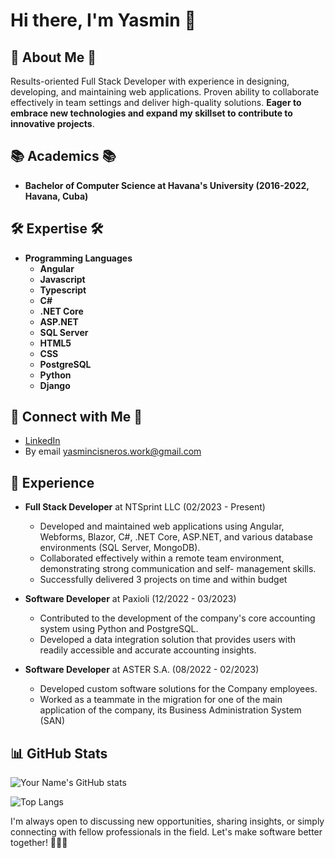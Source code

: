 

<!--
**bishalgoutam/bishalgoutam** is a ✨ _special_ ✨ repository because its `README.md` (this file) appears on your GitHub profile.

Here are some ideas to get you started:

- 🔭 I’m currently working on ...
- 🌱 I’m currently learning ...
- 👯 I’m looking to collaborate on ...
- 🤔 I’m looking for help with ...
- 💬 Ask me about ...
- 📫 How to reach me: ...
- 😄 Pronouns: ...
- ⚡ Fun fact: ...
-->

# Hi there, I'm Yasmin 👋

## 🚀 About Me 🚀
Results-oriented Full Stack Developer with experience in designing, developing, and maintaining web applications. Proven ability to collaborate effectively in team settings and deliver high-quality solutions. **Eager to embrace new technologies and expand my skillset to contribute to innovative projects**.


## 📚 Academics 📚
- **Bachelor of Computer Science at Havana's University (2016-2022, Havana, Cuba)**

<!--## ✨ Professional Highlights ✨
- **Automated Performance Test Designing: Designed and coded automated performance tests tailored to diverse platforms and tools.**
- **Comprehensive Analysis: Provided in-depth performance analysis and optimization recommendations.**
- **Team co-worked: .**
- **Cross-Platform Expertise: Versatile in testing a variety of applications, from web and mobile to enterprise systems.**
- **Certified Technology Architect**-->

## 🛠 Expertise 🛠
<!--
- **Performance Testing Tools:**
  - **LoadRunner: Extensive experience in scripting, execution, and analysis.**
  - **VSTS: Skilled in designing and executing performance tests.**
  - **JMeter: Proficient in creating complex test plans and analyzing results.**
  - **NeoLoad: Expertise in load testing and performance monitoring.**
  - **Selenium**
  - **HP QTP/UFT**

- **Applications Tested:**
  - **Web Applications: Ensuring seamless user experience and reliability.**
  - **SAP: Specialized in performance tuning and load testing.**
  - **PeopleSoft: Optimized performance for enterprise applications.**
  - **Mobile Apps: Expertise in testing for iOS and Android platforms.**
  - **APIs: Ensuring API endpoints perform under various load conditions.**
-->
- **Programming Languages**
  - **Angular**
  - **Javascript**
  - **Typescript**
  - **C#**
  - **.NET Core**
  - **ASP.NET**
  - **SQL Server**
  - **HTML5**
  - **CSS**
  - **PostgreSQL**
  - **Python**
  - **Django**
 

## 🔗 Connect with Me 🔗
- [LinkedIn](https://www.linkedin.com/in/ycimadevila/)
- By email [yasmincisneros.work@gmail.com](mailto:yasmincisneros.work@gmail.com)

## 💼 Experience
- **Full Stack Developer** at NTSprint LLC (02/2023 - Present) 
  - Developed and maintained web applications using Angular, Webforms, Blazor, C#, .NET Core, ASP.NET, and
various database environments (SQL Server, MongoDB).
  - Collaborated effectively within a remote team environment, demonstrating strong communication and self-
  management skills.
  - Successfully delivered 3 projects on time and within budget

- **Software Developer** at Paxioli (12/2022 - 03/2023)
  - Contributed to the development of the company's core accounting system using Python and PostgreSQL.
  - Developed a data integration solution that provides users with readily accessible and accurate accounting insights.

- **Software Developer** at ASTER S.A. (08/2022 - 02/2023)
  - Developed custom software solutions for the Company employees.
  - Worked as a teammate in the migration for one of the main application of the company, its Business
  Administration System (SAN)

## 📊 GitHub Stats
![Your Name's GitHub stats](https://github-readme-stats.vercel.app/api?username=ycimadevila&show_icons=true&theme=radical)

![Top Langs](https://github-readme-stats.vercel.app/api/top-langs/?username=ycimadevila&layout=compact&theme=radical)

<!--## 📈 Projects
### [Project Name 1](https://github.com/your-github-username/project1)
Brief description of Project 1.

### [Project Name 2](https://github.com/your-github-username/project2)
Brief description of Project 2.

## 🌟 Highlights
- Strong foundation in both theoretical and practical aspects of AI and ML.
- Extensive knowledge in web development using modern frameworks like Vue, Angular, and React.
- Proven track record of Software Performance Engineering, optimizing in large-scale applications.
-->


I'm always open to discussing new opportunities, sharing insights, or simply connecting with fellow professionals in the field. Let's make software better together! 💪🌟💯
